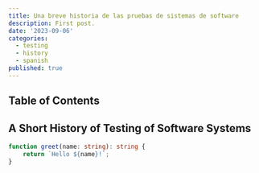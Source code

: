 ```yaml
---
title: Una breve historia de las pruebas de sistemas de software
description: First post.
date: '2023-09-06'
categories:
  - testing
  - history
  - spanish
published: true
---
```


## Table of Contents

## A Short History of Testing of Software Systems

```ts
function greet(name: string): string {
	return `Hello ${name}!`;
}
```

